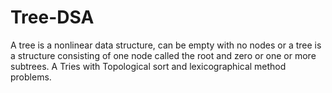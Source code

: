 # Tree-DSA

A tree is a nonlinear data structure, can be empty with no nodes or a tree is a structure consisting of one node called the root and zero or one or more subtrees.
A Tries with Topological sort and lexicographical method problems.
